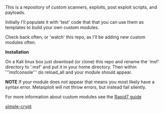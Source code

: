 This is a repository of custom scanners, exploits, post exploit scripts, and payloads.

Initially I'll populate it with 'test' code that that you can use them as templates to build your own custom modules.

Check back often, or 'watch' this repo, as I'll be adding new custom modules often.

**Installation**

On a Kali linux box just download (or clone) this repo and rename the 'msf' directory to '.msf' and put it in your home directory. Then within '''msfconsole''' do reload_all and your module should appear.

**NOTE**
If your module does not appear that means you most likely have a syntax error. Metasploit will not throw errors, but instead fail silently.

For more information about custom modules see the [Rapid7 guide](https://github.com/rapid7/metasploit-framework/wiki/Loading-External-Modules)


[simple-crypt](https://pypi.python.org/pypi/simple-crypt)